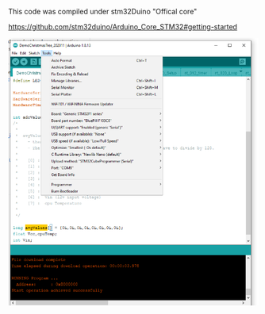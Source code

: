 This code was compiled under stm32Duino  "Offical core"

https://github.com/stm32duino/Arduino_Core_STM32#getting-started

![Arduino - NICE setup](https://github.com/mackelec/NICE/blob/main/arduino/demo_christmasTree_202011/Arduino%20setup.png)

